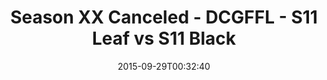 ---
title: Season XX Canceled - DCGFFL - S11 Leaf vs S11 Black
teams-score:
- team: _teams/s11-leaf.md
  score: 26
- team: _teams/s11-black.md
  score: 12
mvp: Brian Donohoe (Leaf), Butters (Black)
game-ball: ''
season: 11
week: 3
date: '2015-09-29T00:32:40'
pageid: season-xi-week-3-925-vs-924
---